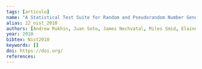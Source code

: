 ```yaml
---
tags: [articulo]
name: "A Statistical Test Suite for Random and Pseudorandom Number Generators for Cryptographic Applications"
alias: 22_nist_2010
authors: [Andrew Rukhin, Juan Soto, James Nechvatal, Miles Smid, Elaine Barker, Stefan Leigh, Mark Levenson, Mark Vangel, David Banks, N. Heckert, James Dray, San Vo, Lawrence Bassham]
year: 2010
bibtex: Nist2010
keywords: []
doi: https://doi.org/
references: 
---
```


